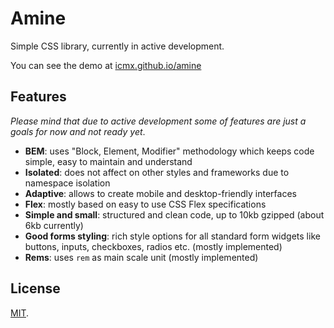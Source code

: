 # Amine

Simple CSS library, currently in active development.

You can see the demo at [icmx.github.io/amine](https://icmx.github.io/amine)

## Features

*Please mind that due to active development some of features are just a goals for now and not ready yet*.

  - **BEM**: uses "Block, Element, Modifier" methodology which keeps code simple, easy to maintain and understand
  - **Isolated**: does not affect on other styles and frameworks due to namespace isolation
  - **Adaptive**: allows to create mobile and desktop-friendly interfaces
  - **Flex**: mostly based on easy to use CSS Flex specifications
  - **Simple and small**: structured and clean code, up to 10kb gzipped (about 6kb currently)
  - **Good forms styling**: rich style options for all standard form widgets like buttons, inputs, checkboxes, radios etc. (mostly implemented)
  - **Rems**: uses `rem` as main scale unit (mostly implemented)

## License

[MIT](LICENSE).
